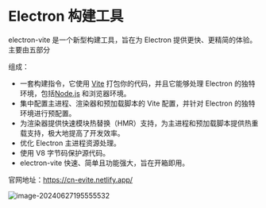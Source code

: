 # Electron 构建工具

electron-vite 是一个新型构建工具，旨在为 Electron 提供更快、更精简的体验。主要由五部分

组成：

- 一套构建指令，它使用 [Vite](https://cn.vitejs.dev/) 打包你的代码，并且它能够处理 Electron 的独特环境，包括[Node.js](https://nodejs.org/en) 和浏览器环境。
- 集中配置主进程、渲染器和预加载脚本的 Vite 配置，并针对 Electron 的独特环境进行预配置。
- 为渲染器提供快速模块热替换（HMR）支持，为主进程和预加载脚本提供热重载支持，极大地提高了开发效率。
- 优化 Electron 主进程资源处理。
- 使用 V8 字节码保护源代码。
- electron-vite 快速、简单且功能强大，旨在开箱即用。

官网地址：https://cn-evite.netlify.app/

![image-20240627195555532](https://cdn.jsdelivr.net/gh/letengzz/tc2/img202406271955172.png)